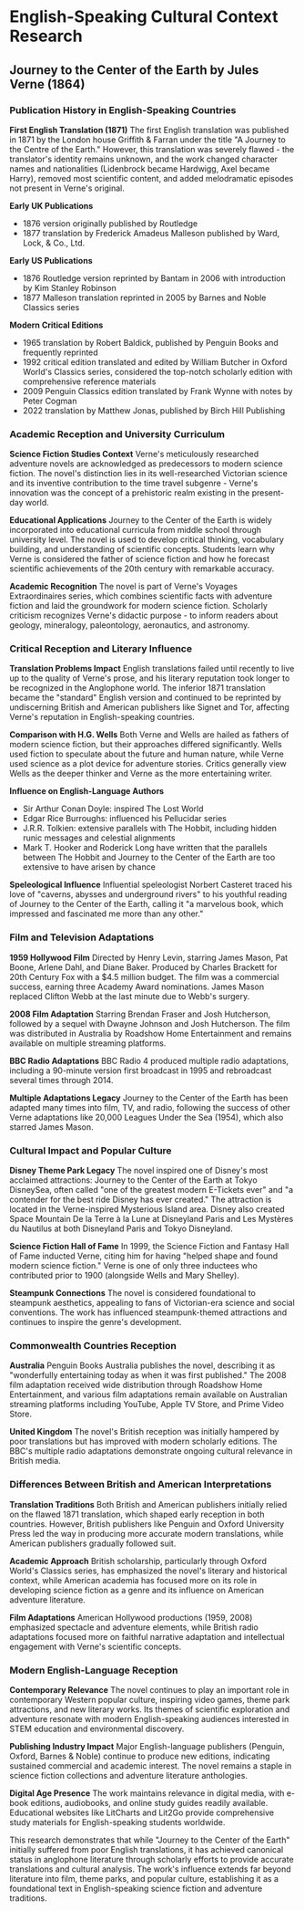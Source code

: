 # English-Speaking Cultural Context Research
## Journey to the Center of the Earth by Jules Verne (1864)

### Publication History in English-Speaking Countries

**First English Translation (1871)**
The first English translation was published in 1871 by the London house Griffith & Farran under the title "A Journey to the Centre of the Earth." However, this translation was severely flawed - the translator's identity remains unknown, and the work changed character names and nationalities (Lidenbrock became Hardwigg, Axel became Harry), removed most scientific content, and added melodramatic episodes not present in Verne's original.

**Early UK Publications**
- 1876 version originally published by Routledge
- 1877 translation by Frederick Amadeus Malleson published by Ward, Lock, & Co., Ltd.

**Early US Publications**
- 1876 Routledge version reprinted by Bantam in 2006 with introduction by Kim Stanley Robinson
- 1877 Malleson translation reprinted in 2005 by Barnes and Noble Classics series

**Modern Critical Editions**
- 1965 translation by Robert Baldick, published by Penguin Books and frequently reprinted
- 1992 critical edition translated and edited by William Butcher in Oxford World's Classics series, considered the top-notch scholarly edition with comprehensive reference materials
- 2009 Penguin Classics edition translated by Frank Wynne with notes by Peter Cogman
- 2022 translation by Matthew Jonas, published by Birch Hill Publishing

### Academic Reception and University Curriculum

**Science Fiction Studies Context**
Verne's meticulously researched adventure novels are acknowledged as predecessors to modern science fiction. The novel's distinction lies in its well-researched Victorian science and its inventive contribution to the time travel subgenre - Verne's innovation was the concept of a prehistoric realm existing in the present-day world.

**Educational Applications**
Journey to the Center of the Earth is widely incorporated into educational curricula from middle school through university level. The novel is used to develop critical thinking, vocabulary building, and understanding of scientific concepts. Students learn why Verne is considered the father of science fiction and how he forecast scientific achievements of the 20th century with remarkable accuracy.

**Academic Recognition**
The novel is part of Verne's Voyages Extraordinaires series, which combines scientific facts with adventure fiction and laid the groundwork for modern science fiction. Scholarly criticism recognizes Verne's didactic purpose - to inform readers about geology, mineralogy, paleontology, aeronautics, and astronomy.

### Critical Reception and Literary Influence

**Translation Problems Impact**
English translations failed until recently to live up to the quality of Verne's prose, and his literary reputation took longer to be recognized in the Anglophone world. The inferior 1871 translation became the "standard" English version and continued to be reprinted by undiscerning British and American publishers like Signet and Tor, affecting Verne's reputation in English-speaking countries.

**Comparison with H.G. Wells**
Both Verne and Wells are hailed as fathers of modern science fiction, but their approaches differed significantly. Wells used fiction to speculate about the future and human nature, while Verne used science as a plot device for adventure stories. Critics generally view Wells as the deeper thinker and Verne as the more entertaining writer.

**Influence on English-Language Authors**
- Sir Arthur Conan Doyle: inspired The Lost World
- Edgar Rice Burroughs: influenced his Pellucidar series
- J.R.R. Tolkien: extensive parallels with The Hobbit, including hidden runic messages and celestial alignments
- Mark T. Hooker and Roderick Long have written that the parallels between The Hobbit and Journey to the Center of the Earth are too extensive to have arisen by chance

**Speleological Influence**
Influential speleologist Norbert Casteret traced his love of "caverns, abysses and underground rivers" to his youthful reading of Journey to the Center of the Earth, calling it "a marvelous book, which impressed and fascinated me more than any other."

### Film and Television Adaptations

**1959 Hollywood Film**
Directed by Henry Levin, starring James Mason, Pat Boone, Arlene Dahl, and Diane Baker. Produced by Charles Brackett for 20th Century Fox with a $4.5 million budget. The film was a commercial success, earning three Academy Award nominations. James Mason replaced Clifton Webb at the last minute due to Webb's surgery.

**2008 Film Adaptation**
Starring Brendan Fraser and Josh Hutcherson, followed by a sequel with Dwayne Johnson and Josh Hutcherson. The film was distributed in Australia by Roadshow Home Entertainment and remains available on multiple streaming platforms.

**BBC Radio Adaptations**
BBC Radio 4 produced multiple radio adaptations, including a 90-minute version first broadcast in 1995 and rebroadcast several times through 2014.

**Multiple Adaptations Legacy**
Journey to the Center of the Earth has been adapted many times into film, TV, and radio, following the success of other Verne adaptations like 20,000 Leagues Under the Sea (1954), which also starred James Mason.

### Cultural Impact and Popular Culture

**Disney Theme Park Legacy**
The novel inspired one of Disney's most acclaimed attractions: Journey to the Center of the Earth at Tokyo DisneySea, often called "one of the greatest modern E-Tickets ever" and "a contender for the best ride Disney has ever created." The attraction is located in the Verne-inspired Mysterious Island area. Disney also created Space Mountain De la Terre à la Lune at Disneyland Paris and Les Mystères du Nautilus at both Disneyland Paris and Tokyo Disneyland.

**Science Fiction Hall of Fame**
In 1999, the Science Fiction and Fantasy Hall of Fame inducted Verne, citing him for having "helped shape and found modern science fiction." Verne is one of only three inductees who contributed prior to 1900 (alongside Wells and Mary Shelley).

**Steampunk Connections**
The novel is considered foundational to steampunk aesthetics, appealing to fans of Victorian-era science and social conventions. The work has influenced steampunk-themed attractions and continues to inspire the genre's development.

### Commonwealth Countries Reception

**Australia**
Penguin Books Australia publishes the novel, describing it as "wonderfully entertaining today as when it was first published." The 2008 film adaptation received wide distribution through Roadshow Home Entertainment, and various film adaptations remain available on Australian streaming platforms including YouTube, Apple TV Store, and Prime Video Store.

**United Kingdom**
The novel's British reception was initially hampered by poor translations but has improved with modern scholarly editions. The BBC's multiple radio adaptations demonstrate ongoing cultural relevance in British media.

### Differences Between British and American Interpretations

**Translation Traditions**
Both British and American publishers initially relied on the flawed 1871 translation, which shaped early reception in both countries. However, British publishers like Penguin and Oxford University Press led the way in producing more accurate modern translations, while American publishers gradually followed suit.

**Academic Approach**
British scholarship, particularly through Oxford World's Classics series, has emphasized the novel's literary and historical context, while American academia has focused more on its role in developing science fiction as a genre and its influence on American adventure literature.

**Film Adaptations**
American Hollywood productions (1959, 2008) emphasized spectacle and adventure elements, while British radio adaptations focused more on faithful narrative adaptation and intellectual engagement with Verne's scientific concepts.

### Modern English-Language Reception

**Contemporary Relevance**
The novel continues to play an important role in contemporary Western popular culture, inspiring video games, theme park attractions, and new literary works. Its themes of scientific exploration and adventure resonate with modern English-speaking audiences interested in STEM education and environmental discovery.

**Publishing Industry Impact**
Major English-language publishers (Penguin, Oxford, Barnes & Noble) continue to produce new editions, indicating sustained commercial and academic interest. The novel remains a staple in science fiction collections and adventure literature anthologies.

**Digital Age Presence**
The work maintains relevance in digital media, with e-book editions, audiobooks, and online study guides readily available. Educational websites like LitCharts and Lit2Go provide comprehensive study materials for English-speaking students worldwide.

This research demonstrates that while "Journey to the Center of the Earth" initially suffered from poor English translations, it has achieved canonical status in anglophone literature through scholarly efforts to provide accurate translations and cultural analysis. The work's influence extends far beyond literature into film, theme parks, and popular culture, establishing it as a foundational text in English-speaking science fiction and adventure traditions.